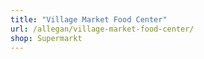 ```yaml
---
title: "Village Market Food Center"
url: /allegan/village-market-food-center/
shop: Supermarkt
---
```

